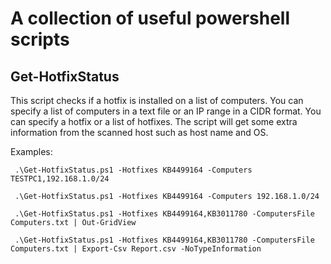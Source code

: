 # A collection of useful powershell scripts

Get-HotfixStatus 
----------------
This script checks if a hotfix is installed on a list of computers. You can specify a list of computers in a text file or an IP range in a CIDR format. You can specify a hotfix or a list of hotfixes. The script will get some extra information from the scanned host such as host name and OS.

Examples:

```
 .\Get-HotfixStatus.ps1 -Hotfixes KB4499164 -Computers TESTPC1,192.168.1.0/24

 .\Get-HotfixStatus.ps1 -Hotfixes KB4499164 -Computers 192.168.1.0/24

 .\Get-HotfixStatus.ps1 -Hotfixes KB4499164,KB3011780 -ComputersFile Computers.txt | Out-GridView

 .\Get-HotfixStatus.ps1 -Hotfixes KB4499164,KB3011780 -ComputersFile Computers.txt | Export-Csv Report.csv -NoTypeInformation

```

